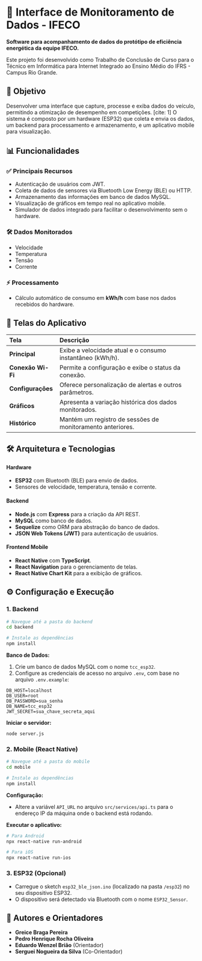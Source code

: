 # 📱 Interface de Monitoramento de Dados - IFECO

**Software para acompanhamento de dados do protótipo de eficiência energética da equipe IFECO.**

Este projeto foi desenvolvido como Trabalho de Conclusão de Curso para o Técnico em Informática para Internet Integrado ao Ensino Médio do IFRS - Campus Rio Grande.

## 🎯 Objetivo

Desenvolver uma interface que capture, processe e exiba dados do veículo, permitindo a otimização de desempenho em competições. [cite: 1] O sistema é composto por um hardware (ESP32) que coleta e envia os dados, um backend para processamento e armazenamento, e um aplicativo mobile para visualização.

## 📊 Funcionalidades

### ✅ Principais Recursos

  * Autenticação de usuários com JWT.
  * Coleta de dados de sensores via Bluetooth Low Energy (BLE) ou HTTP.
  * Armazenamento das informações em banco de dados MySQL.
  * Visualização de gráficos em tempo real no aplicativo mobile.
  * Simulador de dados integrado para facilitar o desenvolvimento sem o hardware.

### 🛠️ Dados Monitorados

  * Velocidade
  * Temperatura
  * Tensão
  * Corrente

### ⚡ Processamento

  * Cálculo automático de consumo em **kWh/h** com base nos dados recebidos do hardware.

## 📱 Telas do Aplicativo

| Tela | Descrição |
| :--- | :--- |
| **Principal** | Exibe a velocidade atual e o consumo instantâneo (kWh/h).  |
| **Conexão Wi-Fi** | Permite a configuração e exibe o status da conexão.  |
| **Configurações** | Oferece personalização de alertas e outros parâmetros.  |
| **Gráficos** | Apresenta a variação histórica dos dados monitorados.  |
| **Histórico** | Mantém um registro de sessões de monitoramento anteriores.  |

## 🛠️ Arquitetura e Tecnologias

#### Hardware

  * **ESP32** com Bluetooth (BLE) para envio de dados.
  * Sensores de velocidade, temperatura, tensão e corrente.

#### Backend

  * **Node.js** com **Express** para a criação da API REST.
  * **MySQL** como banco de dados.
  * **Sequelize** como ORM para abstração do banco de dados.
  * **JSON Web Tokens (JWT)** para autenticação de usuários.

#### Frontend Mobile

  * **React Native** com **TypeScript**.
  * **React Navigation** para o gerenciamento de telas.
  * **React Native Chart Kit** para a exibição de gráficos.

## ⚙️ Configuração e Execução

### 1\. Backend

```bash
# Navegue até a pasta do backend
cd backend

# Instale as dependências
npm install
```

**Banco de Dados:**

1.  Crie um banco de dados MySQL com o nome `tcc_esp32`.
2.  Configure as credenciais de acesso no arquivo `.env`, com base no arquivo `.env.example`:

<!-- end list -->

```env
DB_HOST=localhost
DB_USER=root
DB_PASSWORD=sua_senha
DB_NAME=tcc_esp32
JWT_SECRET=sua_chave_secreta_aqui
```

**Iniciar o servidor:**

```bash
node server.js
```

### 2\. Mobile (React Native)

```bash
# Navegue até a pasta do mobile
cd mobile

# Instale as dependências
npm install
```

**Configuração:**

  * Altere a variável `API_URL` no arquivo `src/services/api.ts` para o endereço IP da máquina onde o backend está rodando.

**Executar o aplicativo:**

```bash
# Para Android
npx react-native run-android

# Para iOS
npx react-native run-ios
```

### 3\. ESP32 (Opcional)

  * Carregue o sketch `esp32_ble_json.ino` (localizado na pasta `/esp32`) no seu dispositivo ESP32.
  * O dispositivo será detectado via Bluetooth com o nome `ESP32_Sensor`.

## 👥 Autores e Orientadores

  * **Greice Braga Pereira**
  * **Pedro Henrique Rocha Oliveira**
  * **Eduardo Wenzel Brião** (Orientador)
  * **Serguei Nogueira da Silva** (Co-Orientador)
